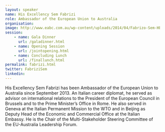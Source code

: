 ```yaml
---
layout: speaker
name: His Excellency Sem Fabrizi
role: Ambassador of the European Union to Australia
organisation: 
image: http://www.eabc.com.au/wp-content/uploads/2014/04/Fabrizo-Sem-HE.jpg
session:
    - name: Gala Dinner
      url: /galadinner.html
    - name: Opening Session
      url: /jointopening.html
    - name: Concluding Lunch
      url: /finallunch.html
permalink: fabrizi.html
twitter: FabriziSem
linkedin: 
---
```

His Excellency Sem Fabrizi has been Ambassador of the European Union to Australia since September 2013. An Italian career diplomat, he served as advisor on international relations to the President of the European Council in Brussels and to the Prime Minister’s Office in Rome. He also served in Geneva at the Italian Permanent Mission to the WTO and in Beijing as Deputy Head of the Economic and Commercial Office at the Italian Embassy. He is the Chair of the Multi-Stakeholder Steering Committee of the EU-Australia Leadership Forum.